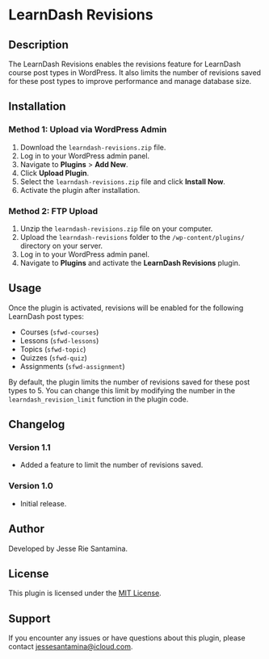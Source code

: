 # LearnDash Revisions

## Description

The LearnDash Revisions enables the revisions feature for LearnDash course post types in WordPress. It also limits the number of revisions saved for these post types to improve performance and manage database size.

## Installation

### Method 1: Upload via WordPress Admin

1. Download the `learndash-revisions.zip` file.
2. Log in to your WordPress admin panel.
3. Navigate to **Plugins** > **Add New**.
4. Click **Upload Plugin**.
5. Select the `learndash-revisions.zip` file and click **Install Now**.
6. Activate the plugin after installation.

### Method 2: FTP Upload

1. Unzip the `learndash-revisions.zip` file on your computer.
2. Upload the `learndash-revisions` folder to the `/wp-content/plugins/` directory on your server.
3. Log in to your WordPress admin panel.
4. Navigate to **Plugins** and activate the **LearnDash Revisions** plugin.

## Usage

Once the plugin is activated, revisions will be enabled for the following LearnDash post types:

- Courses (`sfwd-courses`)
- Lessons (`sfwd-lessons`)
- Topics (`sfwd-topic`)
- Quizzes (`sfwd-quiz`)
- Assignments (`sfwd-assignment`)

By default, the plugin limits the number of revisions saved for these post types to 5. You can change this limit by modifying the number in the `learndash_revision_limit` function in the plugin code.

## Changelog

### Version 1.1
- Added a feature to limit the number of revisions saved.

### Version 1.0
- Initial release.

## Author

Developed by Jesse Rie Santamina.

## License

This plugin is licensed under the [MIT License](https://opensource.org/licenses/MIT).

## Support

If you encounter any issues or have questions about this plugin, please contact jessesantamina@icloud.com.

